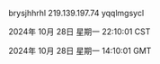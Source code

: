 brysjhhrhl 219.139.197.74 yqqlmgsycl

2024年 10月 28日 星期一 22:10:01 CST

2024年 10月 28日 星期一 14:10:01 GMT
